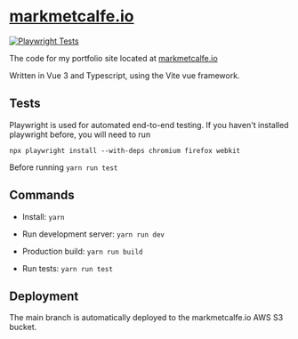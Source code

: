 # [markmetcalfe.io](https://markmetcalfe.io)

[![Playwright Tests](https://github.com/markmetcalfe/markmetcalfe.io/actions/workflows/playwright.yml/badge.svg)](https://github.com/markmetcalfe/markmetcalfe.io/actions/workflows/playwright.yml)

The code for my portfolio site located at [markmetcalfe.io](https://markmetcalfe.io)

Written in Vue 3 and Typescript, using the Vite vue framework.

## Tests

Playwright is used for automated end-to-end testing.
If you haven't installed playwright before, you will need to run
```
npx playwright install --with-deps chromium firefox webkit
```
Before running `yarn run test`

## Commands

* Install: `yarn`

* Run development server: `yarn run dev`

* Production build: `yarn run build`

* Run tests: `yarn run test`

## Deployment

The main branch is automatically deployed to the markmetcalfe.io AWS S3 bucket.
